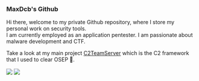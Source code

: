 ### MaxDcb's Github

Hi there, welcome to my private Github repository, where I store my personal work on security tools.  
I am currently employed as an application pentester. 
I am passionate about malware development and CTF.

Take a look at my main project [C2TeamServer](https://github.com/maxDcb/C2TeamServer) which is the C2 framework that I used to clear OSEP 🚀.

<a>
  <img align="center" src="https://github-readme-stats.vercel.app/api?username=maxdcb&show_icons=true&theme=tokyonight" />
</a>

<a>
  <img align="center" src="https://github-readme-stats.vercel.app/api/top-langs/?username=maxdcb&layout=compact&show_icons=true&theme=tokyonight" />
</a>
